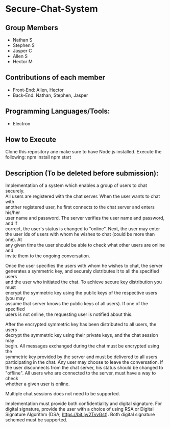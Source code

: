 # Secure-Chat-System

## Group Members
  * Nathan S
  * Stephen S
  * Jasper C
  * Allen S
  * Hector M

## Contributions of each member
  * Front-End: Allen, Hector
  * Back-End: Nathan, Stephen, Jasper

## Programming Languages/Tools:
  * Electron

## How to Execute
Clone this repository ane make sure to have Node.js installed. Execute the following:
    npm install
    npm start

## Description (To be deleted before submission):
Implementation of a system which enables a group of users to chat securely.  
All users are registered with the chat server. When the user wants to chat with  
another registered user, he first connects to the chat server and enters his/her  
user name and password. The server verifies the user name and password, and if  
correct, the user's status is changed to "online". Next, the user may enter  
the user ids of users with whom he wishes to chat (could be more than one). At  
any given time the user should be able to check what other users are online and  
invite them to the ongoing conversation.  

Once the user specifies the users with whom he wishes to chat, the server  
generates a symmetric key, and securely distributes it to all the specified users  
and the user who initiated the chat. To achieve secure key distribution you must  
encrypt the symmetric key using the public keys of the respective users (you may  
assume that server knows the public keys of all users). If one of the specified  
users is not online, the requesting user is notified about this.  

After the encrypted symmetric key has been distributed to all users, the users  
decrypt the symmetric key using their private keys, and the chat session may  
begin. All messages exchanged during the chat must be encrypted using the  
symmetric key provided by the server and must be delivered to all users  
participating in the chat. Any user may choose to leave the conversation. If  
the user disconnects from the chat server, his status should be changed to  
"offline". All users who are connected to the server, must have a way to check  
whether a given user is online.  

Multiple chat sessions does not need to be supported.  

Implementation must provide both confidentiality and digital signature. For  
digital signature, provide the user with a choice of using RSA or Digital  
Signature Algorithm (DSA; https://bit.ly/2TvvGst). Both digital signature  
schemed must be supported.  

